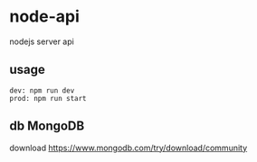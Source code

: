 # node-api
nodejs server api

## usage
```
dev: npm run dev
prod: npm run start 
```

## db MongoDB
download https://www.mongodb.com/try/download/community
